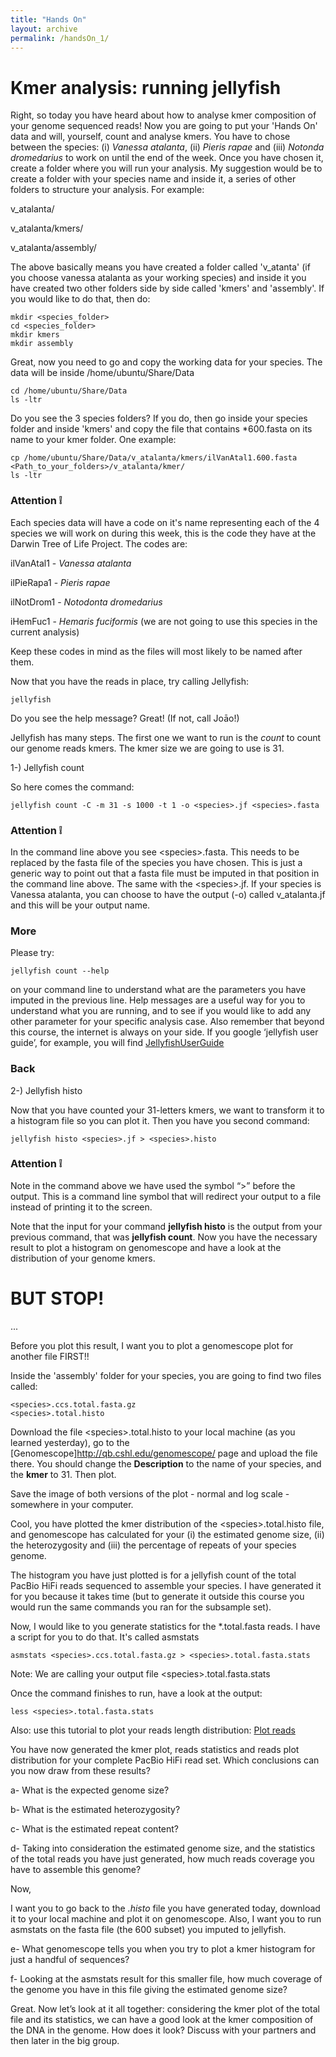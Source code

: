 ```yaml
---
title: "Hands On"
layout: archive
permalink: /handsOn_1/
---  
```


# Kmer analysis: running jellyfish <a name="where-are-we?"></a> 

Right, so today you have heard about how to analyse kmer composition of your genome sequenced reads! Now you are going to put your 'Hands On' data and will, yourself, count and analyse kmers.
You have to chose between the species: (i) *Vanessa atalanta*, (ii) *Pieris rapae* and (iii) *Notonda dromedarius* to work on until the end of the week. Once you have chosen it, create a folder where you will run your analysis. My suggestion would be to create a folder with your species name and inside it, a series of other folders to structure your analysis. For example:

v_atalanta/

 v_atalanta/kmers/
  
 v_atalanta/assembly/
  
 The above basically means you have created a folder called 'v_atanta' (if you choose vanessa atalanta as your working species) and inside it you have created two other folders side by side called 'kmers' and 'assembly'. If you would like to do that, then do:
 
 ```console  
mkdir <species_folder>
cd <species_folder>
mkdir kmers
mkdir assembly
```  
 
Great, now you need to go and copy the working data for your species. The data will be inside /home/ubuntu/Share/Data

```console  
cd /home/ubuntu/Share/Data
ls -ltr
```  
Do you see the 3 species folders? If you do, then go inside your species folder and inside 'kmers' and copy the file that contains \*600.fasta on its name to your kmer folder. One example:


```console  
cp /home/ubuntu/Share/Data/v_atalanta/kmers/ilVanAtal1.600.fasta <Path_to_your_folders>/v_atalanta/kmer/
ls -ltr
```  

### Attention :grey_exclamation: 

Each species data will have a code on it's name representing each of the 4 species we will work on during this week, this is the code they have at the Darwin Tree of Life Project. The codes are:

ilVanAtal1 - *Vanessa atalanta*

ilPieRapa1 - *Pieris rapae*

ilNotDrom1 - *Notodonta dromedarius*

iHemFuc1 - *Hemaris fuciformis* (we are not going to use this species in the current analysis)


Keep these codes in mind as the files will most likely to be named after them.

Now that you have the reads in place, try calling Jellyfish:

```console  
jellyfish
``` 

Do you see the help message? Great! (If not, call Joāo!)

Jellyfish has many steps. The first one we want to run is the *count* to count our genome reads kmers. The kmer size we are going to use is 31. 

1-) Jellyfish count

So here comes the command:

```console  
jellyfish count -C -m 31 -s 1000 -t 1 -o <species>.jf <species>.fasta
``` 


### Attention :grey_exclamation: 

In the command line above you see \<species\>.fasta. This needs to be replaced by the fasta file of the species you have chosen. This is just a generic way to point out that a fasta file must be imputed in that position in the command line above. The same with the \<species\>.jf. If your species is Vanessa atalanta, you can choose to have the output (-o) called v_atalanta.jf and this will be your output name.

### More

Please try:

```console  
jellyfish count --help 
```

on your command line to understand what are the parameters you have imputed in the previous line. Help messages are a useful way for you to understand what you are running, and to see if you would like to add any other parameter for your specific analysis case. Also remember that beyond this course, the internet is always on your side. If you google ‘jellyfish user guide’, for example, you will find [JellyfishUserGuide]( http://www.genome.umd.edu/docs/JellyfishUserGuide.pdf)

### Back

2-) Jellyfish histo

Now that you have counted your 31-letters kmers, we want to transform it to a histogram file so you can plot it. Then you have you second command:


```console  
jellyfish histo <species>.jf > <species>.histo

```

### Attention :grey_exclamation: 

Note in the command above we have used the symbol “>” before the output. This is a command line symbol that will redirect your output to a file instead of printing it to the screen.

Note that the input for your command **jellyfish histo** is the output from your previous command, that was **jellyfish count**. Now you have the necessary result to plot a histogram on genomescope and have a look at the distribution of your genome kmers. 

# BUT STOP!

...

Before you plot this result, I want you to plot a genomescope plot for another file FIRST!! 

Inside the 'assembly' folder for your species, you are going to find two files called:

```console  
<species>.ccs.total.fasta.gz
<species>.total.histo
```

Download the file \<species\>.total.histo to your local machine (as you learned yesterday), go to the [Genomescope]http://qb.cshl.edu/genomescope/ page and upload the file there. You should change the **Description** to the name of your species, and the **kmer** to 31. Then plot.

Save the image of both versions of the plot - normal and log scale - somewhere in your computer.

Cool, you have plotted the kmer distribution of the \<species\>.total.histo file, and genomescope has calculated for your (i) the estimated genome size, (ii) the heterozygosity and (iii) the percentage of repeats of your species genome. 

The histogram you have just plotted is for a jellyfish count of the total PacBio HiFi reads sequenced to assemble your species. I have generated it for you because it takes time (but to generate it outside this course you would run the same commands you ran for the subsample set).

Now, I would like to you generate statistics for the \*.total.fasta reads. I have a script for you to do that. It's called asmstats

```console  
asmstats <species>.ccs.total.fasta.gz > <species>.total.fasta.stats
```

Note: We are calling your output file \<species\>.total.fasta.stats

Once the command finishes to run, have a look at the output:

```console  
less <species>.total.fasta.stats
```

Also: use this tutorial to plot your reads length distribution: [Plot reads](https://github.com/eukaryotic-genome-assembly/eukaryotic-genome-assembly.github.io/blob/master/_pages/handsOn_plotReadLength.md)

You have now generated the kmer plot, reads statistics and reads plot distribution for your complete PacBio HiFi read set. Which conclusions can you now draw from these results?


a- What is the expected genome size?

b- What is the estimated heterozygosity?

c- What is the estimated repeat content?

d- Taking into consideration the estimated genome size, and the statistics of the total reads you have just generated, how much reads coverage you have to assemble this genome?


Now, 

I want you to go back to the *.histo* file you have generated today, download it to your local machine and plot it on genomescope. Also, I want you to run asmstats on the fasta file (the 600 subset) you imputed to jellyfish. 

e- What genomescope tells you when you try to plot a kmer histogram for just a handful of sequences? 

f- Looking at the asmstats result for this smaller file, how much coverage of the genome you have in this file giving the estimated genome size?

Great. Now let’s look at it all together: considering the kmer plot of the total file and its statistics, we can have a good look at the kmer composition of the DNA in the genome. How does it look? Discuss with your partners and then later in the big group.  


